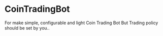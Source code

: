 # CoinTradingBot
For make simple, configurable and light Coin Trading Bot
But Trading policy should be set by you..

